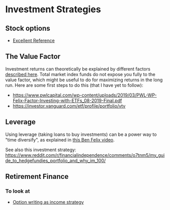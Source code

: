 # Investment Strategies

## Stock options

 - [Excellent Reference](
http://www.scribd.com/doc/55945011/An-Introduction-to-Stock-Options-for-the-Tech-Entrepreneur-or-Startup-Employee)

## The Value Factor

Investment returns can theoretically be explained by different factors
[described here](https://www.youtube.com/watch?v=ViTnIebSzj4).  Total market
index funds do not expose you fully to the value factor, which might be useful
to do for maximizing returns in the long run.  Here are some first steps to do
this (that I have yet to follow):

 - https://www.pwlcapital.com/wp-content/uploads/2019/03/PWL-WP-Felix-Factor-Investing-with-ETFs_08-2019-Final.pdf
 - https://investor.vanguard.com/etf/profile/portfolio/vtv

## Leverage

Using leverage (taking loans to buy investments) can be a power way to "time
diversify", as explained in [this Ben Felix
video](https://www.youtube.com/watch?v=Ll3TCEz4g1k).

See also this investment strategy: https://www.reddit.com/r/financialindependence/comments/o7tnm5/my_guide_to_hedgefundies_portfolio_and_why_im_100/



## Retirement Finance

### To look at

 - [Option writing as income
   strategy](https://earlyretirementnow.com/2019/03/27/passive-income-through-option-writing-part-3/)

